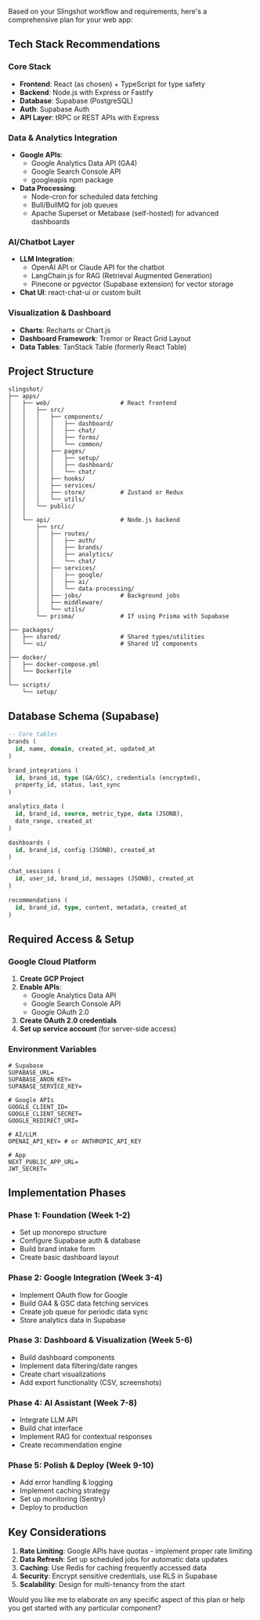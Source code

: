 Based on your Slingshot workflow and requirements, here's a comprehensive plan for your web app:

## **Tech Stack Recommendations**

### Core Stack
- **Frontend**: React (as chosen) + TypeScript for type safety
- **Backend**: Node.js with Express or Fastify
- **Database**: Supabase (PostgreSQL)
- **Auth**: Supabase Auth
- **API Layer**: tRPC or REST APIs with Express

### Data & Analytics Integration
- **Google APIs**: 
  - Google Analytics Data API (GA4)
  - Google Search Console API
  - googleapis npm package
- **Data Processing**: 
  - Node-cron for scheduled data fetching
  - Bull/BullMQ for job queues
  - Apache Superset or Metabase (self-hosted) for advanced dashboards

### AI/Chatbot Layer
- **LLM Integration**: 
  - OpenAI API or Claude API for the chatbot
  - LangChain.js for RAG (Retrieval Augmented Generation)
  - Pinecone or pgvector (Supabase extension) for vector storage
- **Chat UI**: react-chat-ui or custom built

### Visualization & Dashboard
- **Charts**: Recharts or Chart.js
- **Dashboard Framework**: Tremor or React Grid Layout
- **Data Tables**: TanStack Table (formerly React Table)

## **Project Structure**

```
slingshot/
├── apps/
│   ├── web/                    # React frontend
│   │   ├── src/
│   │   │   ├── components/
│   │   │   │   ├── dashboard/
│   │   │   │   ├── chat/
│   │   │   │   ├── forms/
│   │   │   │   └── common/
│   │   │   ├── pages/
│   │   │   │   ├── setup/
│   │   │   │   ├── dashboard/
│   │   │   │   └── chat/
│   │   │   ├── hooks/
│   │   │   ├── services/
│   │   │   ├── store/          # Zustand or Redux
│   │   │   └── utils/
│   │   └── public/
│   │
│   └── api/                    # Node.js backend
│       ├── src/
│       │   ├── routes/
│       │   │   ├── auth/
│       │   │   ├── brands/
│       │   │   ├── analytics/
│       │   │   └── chat/
│       │   ├── services/
│       │   │   ├── google/
│       │   │   ├── ai/
│       │   │   └── data-processing/
│       │   ├── jobs/           # Background jobs
│       │   ├── middleware/
│       │   └── utils/
│       └── prisma/             # If using Prisma with Supabase
│
├── packages/
│   ├── shared/                 # Shared types/utilities
│   └── ui/                     # Shared UI components
│
├── docker/
│   ├── docker-compose.yml
│   └── Dockerfile
│
└── scripts/
    └── setup/
```

## **Database Schema (Supabase)**

```sql
-- Core tables
brands (
  id, name, domain, created_at, updated_at
)

brand_integrations (
  id, brand_id, type (GA/GSC), credentials (encrypted), 
  property_id, status, last_sync
)

analytics_data (
  id, brand_id, source, metric_type, data (JSONB), 
  date_range, created_at
)

dashboards (
  id, brand_id, config (JSONB), created_at
)

chat_sessions (
  id, user_id, brand_id, messages (JSONB), created_at
)

recommendations (
  id, brand_id, type, content, metadata, created_at
)
```

## **Required Access & Setup**

### Google Cloud Platform
1. **Create GCP Project**
2. **Enable APIs**:
   - Google Analytics Data API
   - Google Search Console API
   - Google OAuth 2.0
3. **Create OAuth 2.0 credentials**
4. **Set up service account** (for server-side access)

### Environment Variables
```env
# Supabase
SUPABASE_URL=
SUPABASE_ANON_KEY=
SUPABASE_SERVICE_KEY=

# Google APIs
GOOGLE_CLIENT_ID=
GOOGLE_CLIENT_SECRET=
GOOGLE_REDIRECT_URI=

# AI/LLM
OPENAI_API_KEY= # or ANTHROPIC_API_KEY

# App
NEXT_PUBLIC_APP_URL=
JWT_SECRET=
```

## **Implementation Phases**

### Phase 1: Foundation (Week 1-2)
- Set up monorepo structure
- Configure Supabase auth & database
- Build brand intake form
- Create basic dashboard layout

### Phase 2: Google Integration (Week 3-4)
- Implement OAuth flow for Google
- Build GA4 & GSC data fetching services
- Create job queue for periodic data sync
- Store analytics data in Supabase

### Phase 3: Dashboard & Visualization (Week 5-6)
- Build dashboard components
- Implement data filtering/date ranges
- Create chart visualizations
- Add export functionality (CSV, screenshots)

### Phase 4: AI Assistant (Week 7-8)
- Integrate LLM API
- Build chat interface
- Implement RAG for contextual responses
- Create recommendation engine

### Phase 5: Polish & Deploy (Week 9-10)
- Add error handling & logging
- Implement caching strategy
- Set up monitoring (Sentry)
- Deploy to production

## **Key Considerations**

1. **Rate Limiting**: Google APIs have quotas - implement proper rate limiting
2. **Data Refresh**: Set up scheduled jobs for automatic data updates
3. **Caching**: Use Redis for caching frequently accessed data
4. **Security**: Encrypt sensitive credentials, use RLS in Supabase
5. **Scalability**: Design for multi-tenancy from the start

Would you like me to elaborate on any specific aspect of this plan or help you get started with any particular component?